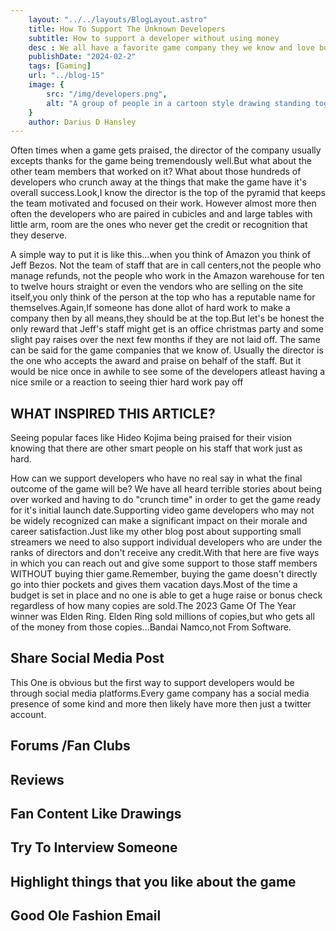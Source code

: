 ```yaml
---
    layout: "../../layouts/BlogLayout.astro"
    title: How To Support The Unknown Developers 
    subtitle: How to support a developer without using money
    desc : We all have a favorite game company they we know and love but what about individual developers?Most people never take the time to show support to the staff of developers who make that game. 
    publishDate: "2024-02-2"
    tags: [Gaming]
    url: "../blog-15"
    image: {
        src: "/img/developers.png",
        alt: "A group of people in a cartoon style drawing standing together with various faces",
    } 
    author: Darius D Hansley
---
```




<p class="blogP">
Often times when a game gets praised, the director of the company usually excepts thanks for the game being tremendously well.But what about the other team members that worked on it? What about those hundreds of developers who crunch away at the things that make the game have it's overall success.Look,I know the director is the top of the pyramid that keeps the team motivated and focused on their work. However almost more then often the developers who are paired in cubicles and and large tables with little arm, room are the ones who never get the credit or recognition that they deserve.</p>

<p class="blogP">
A simple way to put it is like this...when you think of Amazon you think of Jeff Bezos. Not the team of staff that are in call centers,not the people who manage refunds, not the people who work in the Amazon warehouse for ten to twelve hours straight or even the vendors who are selling on the site itself,you only think of the person at the top who has a reputable name for themselves.Again,If someone has done allot of hard work to make a company then by all means,they should be at the top.But let's be honest the only reward that Jeff's staff might get is an office christmas party and some slight pay raises over the next few months if they are not laid off. The same can be said for the game companies that we know of. Usually the director is the one who accepts the award and praise on behalf of the staff. But it would be nice once in awhile to see some of the developers atleast having a nice smile or a reaction to seeing thier hard work pay off</p>


<h2 class="blogH2">WHAT INSPIRED THIS ARTICLE?</h2>

<p class="blogP">
Seeing popular faces like Hideo Kojima being praised for their vision knowing that there are other smart people on his staff that work just as hard.
</p>


<p class="blogP">
How can we support developers who have no real say in what the final outcome of the game will be? We have all heard terrible stories about being over worked and having to do "crunch time" in order to get the game ready for it's initial launch date.Supporting video game developers who may not be widely recognized can make a significant impact on their morale and career satisfaction.Just like my other blog post about supporting small streamers we need to also support individual developers who are under the ranks of directors and don't receive any credit.With that here are five ways in which you can reach out and give some support to those staff members WITHOUT buying thier game.Remember, buying the game doesn't directly go into thier pockets and gives them vacation days.Most of the time a budget is set in place and no one is able to get a huge raise or bonus check regardless of how many copies are sold.The 2023 Game Of The Year winner was Elden Ring. Elden Ring sold millions of copies,but who gets all of the money from those copies...Bandai Namco,not From Software.
</p>


<h2 class="blogH2">Share Social Media Post</h2>
<p class="blogP">
This One is obvious but the first way to support developers would be through social media platforms.Every game company has a social media presence of some kind and more then likely have more then just a twitter account.
</p>

<h2 class="blogH2">Forums /Fan Clubs</h2>
<h2 class="blogH2">Reviews</h2>
<h2 class="blogH2">Fan Content Like Drawings</h2>
<h2 class="blogH2">Try To Interview Someone</h2>
<h2 class="blogH2">Highlight things that you like about the game</h2>
<h2 class="blogH2">Good Ole Fashion Email</h2>
